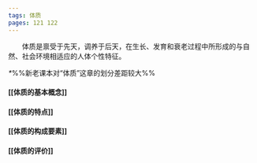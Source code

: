 ```yaml
---
tags: 体质
pages: 121 122
---
```

&emsp;&emsp;体质是禀受于先天，调养于后天，在生长、发育和衰老过程中所形成的与自然、社会环境相适应的人体个性特征。

<dfn>\*</dfn>%%新老课本对“体质”这章的划分差距较大%%
#### [[体质的基本概念]]
#### [[体质的特点]]
#### [[体质的构成要素]]
#### [[体质的评价]]
